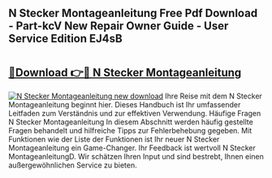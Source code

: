 ## N Stecker Montageanleitung Free Pdf Download - Part-kcV New Repair Owner Guide - User Service Edition EJ4sB

# <h2><a href="http://df8izo8.blite.top/?on=N+Stecker+Montageanleitung">🔗Download 👉🔴 N Stecker Montageanleitung</a></h2>

[![N Stecker Montageanleitung new download](https://i.imgur.com/lujVjoI.png)](http://df8izo8.blite.top/?on=N+Stecker+Montageanleitung)
Ihre Reise mit dem N Stecker Montageanleitung beginnt hier. Dieses Handbuch ist Ihr umfassender Leitfaden zum Verständnis und zur effektiven Verwendung. Häufige Fragen N Stecker Montageanleitung In diesem Abschnitt werden häufig gestellte Fragen behandelt und hilfreiche Tipps zur Fehlerbehebung gegeben. Mit Funktionen wie der Liste der Funktionen ist Ihr neuer N Stecker Montageanleitung ein Game-Changer. Ihr Feedback ist wertvoll N Stecker MontageanleitungD. Wir schätzen Ihren Input und sind bestrebt, Ihnen einen außergewöhnlichen Service zu bieten.
